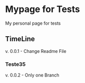 # Mypage for Tests
My personal page for tests

## TimeLine
v. 0.0.1 - Change Readme File

### Teste35
v. 0.0.2 - Only one Branch